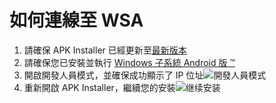 # 如何連線至 WSA
1. 請確保 APK Installer 已經更新至[最新版本](https://www.microsoft.com/store/productId/9P2JFQ43FPPG "APK Installer")
2. 請確保您已安裝並執行 [Windows 子系統 Android 版 ™️](https://www.microsoft.com/store/productId/9P3395VX91NR)
3. 開啟開發人員模式，並確保成功顯示了 IP 位址![開發人員模式
](https://raw.githubusercontent.com/Paving-Base/APK-Installer/screenshots/Documents/Tutorials/How%20To%20Connect%20WSA/Images/Snipaste_2022-10-02_19-02-09.png)
4. 重新開啟 APK Installer，繼續您的安裝![继续安装](https://raw.githubusercontent.com/Paving-Base/APK-Installer/screenshots/Documents/Tutorials/How%20To%20Connect%20WSA/Images/Snipaste_2022-10-02_17-34-04.png)
